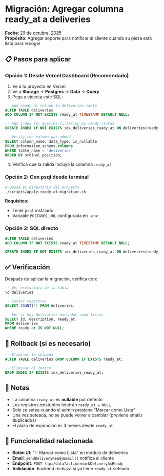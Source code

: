 # Migración: Agregar columna ready_at a deliveries

**Fecha**: 29 de octubre, 2025  
**Propósito**: Agregar soporte para notificar al cliente cuando su pieza está lista para recoger

## 📋 Pasos para aplicar

### Opción 1: Desde Vercel Dashboard (Recomendado)

1. Ve a tu proyecto en Vercel
2. Ve a **Storage** → **Postgres** → **Data** → **Query**
3. Pega y ejecuta este SQL:

```sql
-- Add ready_at column to deliveries table
ALTER TABLE deliveries 
ADD COLUMN IF NOT EXISTS ready_at TIMESTAMP DEFAULT NULL;

-- Add index for queries filtering by ready status
CREATE INDEX IF NOT EXISTS idx_deliveries_ready_at ON deliveries(ready_at);

-- Verify the column was added
SELECT column_name, data_type, is_nullable 
FROM information_schema.columns 
WHERE table_name = 'deliveries' 
ORDER BY ordinal_position;
```

4. Verifica que la salida incluya la columna `ready_at`

### Opción 2: Con psql desde terminal

```bash
# Desde el directorio del proyecto
./scripts/apply-ready-at-migration.sh
```

**Requisitos**:
- Tener `psql` instalado
- Variable `POSTGRES_URL` configurada en `.env`

### Opción 3: SQL directo

```sql
ALTER TABLE deliveries 
ADD COLUMN IF NOT EXISTS ready_at TIMESTAMP DEFAULT NULL;

CREATE INDEX IF NOT EXISTS idx_deliveries_ready_at ON deliveries(ready_at);
```

## ✅ Verificación

Después de aplicar la migración, verifica con:

```sql
-- Ver estructura de la tabla
\d deliveries

-- Contar registros
SELECT COUNT(*) FROM deliveries;

-- Ver si hay deliveries marcadas como listas
SELECT id, description, ready_at 
FROM deliveries 
WHERE ready_at IS NOT NULL;
```

## 🔄 Rollback (si es necesario)

```sql
-- Eliminar la columna
ALTER TABLE deliveries DROP COLUMN IF EXISTS ready_at;

-- Eliminar el índice
DROP INDEX IF EXISTS idx_deliveries_ready_at;
```

## 📝 Notas

- La columna `ready_at` es **nullable** por defecto
- Los registros existentes tendrán `ready_at = NULL`
- Solo se setea cuando el admin presiona "Marcar como Lista"
- Una vez seteada, no se puede volver a cambiar (previene emails duplicados)
- El plazo de expiración es 3 meses desde `ready_at`

## 🎯 Funcionalidad relacionada

- **Botón UI**: "✨ Marcar como Lista" en módulo de deliveries
- **Email**: `sendDeliveryReadyEmail()` notifica al cliente
- **Endpoint**: `POST /api/data?action=markDeliveryAsReady`
- **Validación**: Backend rechaza si ya tiene `ready_at` seteado
